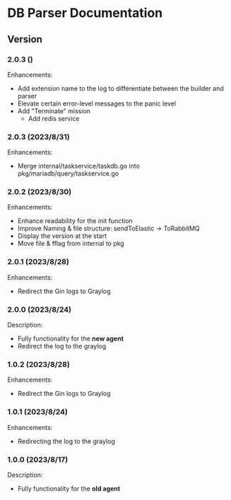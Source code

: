 # DB Parser Documentation

## Version

### 2.0.3 ()
Enhancements:
- Add extension name to the log to differentiate between the builder and parser
- Elevate certain error-level messages to the panic level
- Add "Terminate" mission
    - Add redis service

### 2.0.3 (2023/8/31)
Enhancements:
- Merge internal/taskservice/taskdb.go into pkg/mariadb/query/taskservice.go

### 2.0.2 (2023/8/30)
Enhancements:
- Enhance readability for the init function
- Improve Naming & file structure: sendToElastic -> ToRabbitMQ
- Display the version at the start
- Move file & fflag from internal to pkg

### 2.0.1 (2023/8/28)
Enhancements:
- Redirect the Gin logs to Graylog

### 2.0.0 (2023/8/24)
Description:
- Fully functionality for the **new agent**
- Redirect the log to the graylog

### 1.0.2 (2023/8/28)
Enhancements:
- Redirect the Gin logs to Graylog

### 1.0.1 (2023/8/24)
Enhancements:
- Redirecting the log to the graylog

### 1.0.0 (2023/8/17)
Description:
- Fully functionality for the **old agent**